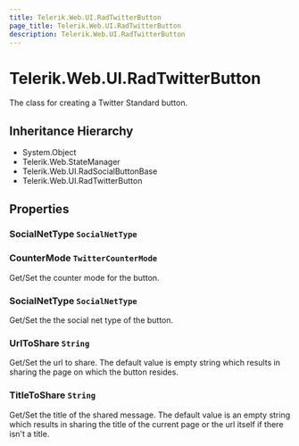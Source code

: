 ```yaml
---
title: Telerik.Web.UI.RadTwitterButton
page_title: Telerik.Web.UI.RadTwitterButton
description: Telerik.Web.UI.RadTwitterButton
---
```


# Telerik.Web.UI.RadTwitterButton

The class for creating a Twitter Standard button.

## Inheritance Hierarchy

* System.Object
* Telerik.Web.StateManager
* Telerik.Web.UI.RadSocialButtonBase
* Telerik.Web.UI.RadTwitterButton

## Properties

###  SocialNetType `SocialNetType`

###  CounterMode `TwitterCounterMode`

Get/Set the counter mode for the button.

###  SocialNetType `SocialNetType`

Get/Set the the social net type of the button.

###  UrlToShare `String`

Get/Set the url to share. The default value is empty string which results in sharing the page on which the button resides.

###  TitleToShare `String`

Get/Set the title of the shared message. The default value is an empty string
            which results in sharing the title of the current page or the url itself if there isn't a title.

